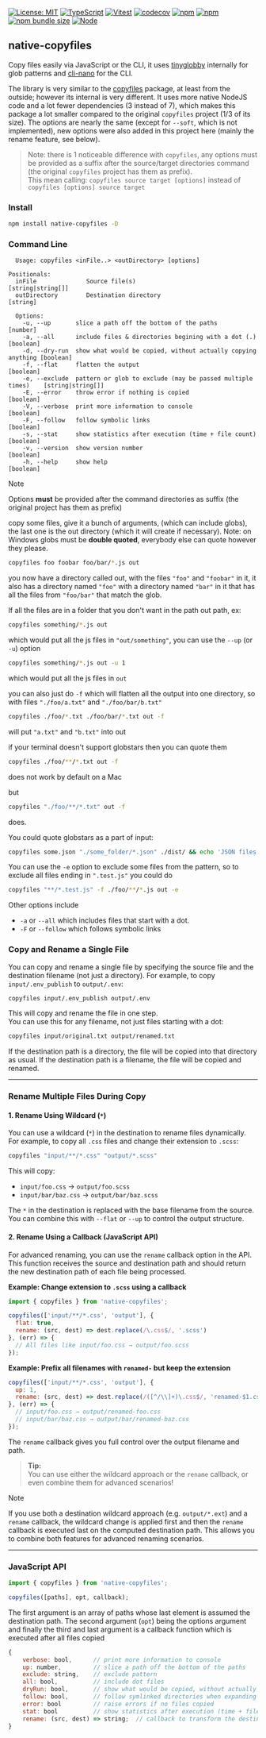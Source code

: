 [![License: MIT](https://img.shields.io/badge/License-MIT-yellow.svg)](https://opensource.org/licenses/MIT)
[![TypeScript](https://img.shields.io/badge/%3C%2F%3E-TypeScript-%230074c1.svg)](http://www.typescriptlang.org/)
[![Vitest](https://img.shields.io/badge/tested%20with-vitest-fcc72b.svg?logo=vitest)](https://vitest.dev/)
[![codecov](https://codecov.io/gh/ghiscoding/native-copyfiles/branch/main/graph/badge.svg)](https://codecov.io/gh/ghiscoding/native-copyfiles)
[![npm](https://img.shields.io/npm/v/native-copyfiles.svg)](https://www.npmjs.com/package/native-copyfiles)
[![npm](https://img.shields.io/npm/dy/native-copyfiles)](https://www.npmjs.com/package/native-copyfiles)
[![npm bundle size](https://img.shields.io/bundlephobia/minzip/native-copyfiles?color=success&label=gzip)](https://bundlephobia.com/result?p=native-copyfiles)
<a href="https://nodejs.org/en/about/previous-releases"><img src="https://img.shields.io/node/v/native-copyfiles.svg" alt="Node" /></a>

## native-copyfiles

Copy files easily via JavaScript or the CLI, it uses [tinyglobby](https://www.npmjs.com/package/tinyglobby) internally for glob patterns and [cli-nano](https://www.npmjs.com/package/cli-nano) for the CLI.

The library is very similar to the [copyfiles](https://www.npmjs.com/package/copyfiles) package, at least from the outside; however its internal is very different. It uses more native NodeJS code and a lot fewer dependencies (3 instead of 7), which makes this package a lot smaller compared to the original `copyfiles` project (1/3 of its size). The options are nearly the same (except for `--soft`, which is not implemented), new options were also added in this project here (mainly the rename feature, see below).

> Note: there is 1 noticeable difference with `copyfiles`, any options must be provided as a suffix after the source/target directories command (the original `copyfiles` project has them as prefix).<br>
> This mean calling: `copyfiles source target [options]` instead of `copyfiles [options] source target`

### Install

```bash
npm install native-copyfiles -D
```

### Command Line

```
  Usage: copyfiles <inFile..> <outDirectory> [options]

Positionals:
  inFile              Source file(s)                                            [string|string[]]
  outDirectory        Destination directory                                     [string]

  Options:
    -u, --up       slice a path off the bottom of the paths                     [number]
    -a, --all      include files & directories begining with a dot (.)          [boolean]
    -d, --dry-run  show what would be copied, without actually copying anything [boolean]
    -f, --flat     flatten the output                                           [boolean]
    -e, --exclude  pattern or glob to exclude (may be passed multiple times)    [string|string[]]
    -E, --error    throw error if nothing is copied                             [boolean]
    -V, --verbose  print more information to console                            [boolean]
    -F, --follow   follow symbolic links                                        [boolean]
    -s, --stat     show statistics after execution (time + file count)          [boolean]
    -v, --version  show version number                                          [boolean]
    -h, --help     show help                                                    [boolean]
```

> [!NOTE]
> Options **must** be provided after the command directories as suffix (the original project has them as prefix)

copy some files, give it a bunch of arguments, (which can include globs), the last one
is the out directory (which it will create if necessary).  Note: on Windows globs must be **double quoted**, everybody else can quote however they please.

```bash
copyfiles foo foobar foo/bar/*.js out
```

you now have a directory called out, with the files `"foo"` and `"foobar"` in it, it also has a directory named `"foo"` with a directory named
`"bar"` in it that has all the files from `"foo/bar"` that match the glob.

If all the files are in a folder that you don't want in the path out path, ex:

```bash
copyfiles something/*.js out
```

which would put all the js files in `"out/something"`, you can use the `--up` (or `-u`) option

```bash
copyfiles something/*.js out -u 1
```

which would put all the js files in `out`

you can also just do `-f` which will flatten all the output into one directory, so with files `"./foo/a.txt"` and `"./foo/bar/b.txt"`

```bash
copyfiles ./foo/*.txt ./foo/bar/*.txt out -f
```

will put `"a.txt"` and `"b.txt"` into out

if your terminal doesn't support globstars then you can quote them

```bash
copyfiles ./foo/**/*.txt out -f
```

does not work by default on a Mac

but

```bash
copyfiles "./foo/**/*.txt" out -f
```

does.

You could quote globstars as a part of input:
```bash
copyfiles some.json "./some_folder/*.json" ./dist/ && echo 'JSON files copied.'
```

You can use the `-e` option to exclude some files from the pattern, so to exclude all files ending in `".test.js"` you could do

```bash
copyfiles "**/*.test.js" -f ./foo/**/*.js out -e
```

Other options include

- `-a` or `--all` which includes files that start with a dot.
- `-F` or `--follow` which follows symbolic links

### Copy and Rename a Single File

You can copy and rename a single file by specifying the source file and the destination filename (not just a directory). For example, to copy `input/.env_publish` to `output/.env`:

```bash
copyfiles input/.env_publish output/.env
```

This will copy and rename the file in one step.  
You can use this for any filename, not just files starting with a dot:

```bash
copyfiles input/original.txt output/renamed.txt
```

If the destination path is a directory, the file will be copied into that directory as usual. If the destination path is a filename, the file will be copied and renamed.

---

### Rename Multiple Files During Copy

#### 1. Rename Using Wildcard (`*`)

You can use a wildcard (`*`) in the destination to rename files dynamically. For example, to copy all `.css` files and change their extension to `.scss`:

```bash
copyfiles "input/**/*.css" "output/*.scss"
```

This will copy:

- `input/foo.css` → `output/foo.scss`
- `input/bar/baz.css` → `output/bar/baz.scss`

The `*` in the destination is replaced with the base filename from the source.  
You can combine this with `--flat` or `--up` to control the output structure.

#### 2. Rename Using a Callback (JavaScript API)

For advanced renaming, you can use the `rename` callback option in the API.  
This function receives the source and destination path and should return the new destination path of each file being processed.

**Example: Change extension to `.scss` using a callback**

```js
import { copyfiles } from 'native-copyfiles';

copyfiles(['input/**/*.css', 'output'], {
  flat: true,
  rename: (src, dest) => dest.replace(/\.css$/, '.scss')
}, (err) => {
  // All files like input/foo.css → output/foo.scss
});
```

**Example: Prefix all filenames with `renamed-` but keep the extension**

```js
copyfiles(['input/**/*.css', 'output'], {
  up: 1,
  rename: (src, dest) => dest.replace(/([^/\\]+)\.css$/, 'renamed-$1.css')
}, (err) => {
  // input/foo.css → output/renamed-foo.css
  // input/bar/baz.css → output/bar/renamed-baz.css
});
```

The `rename` callback gives you full control over the output filename and path.

> **Tip:**  
> You can use either the wildcard approach or the `rename` callback, or even combine them for advanced scenarios!

> [!NOTE]
> If you use both a destination wildcard approach (e.g. `output/*.ext`) and a `rename` callback, the wildcard change is applied first and then the `rename` callback is executed last on the computed destination path. This allows you to combine both features for advanced renaming scenarios.

---

### JavaScript API

```js
import { copyfiles } from 'native-copyfiles';

copyfiles([paths], opt, callback);
```

The first argument is an array of paths whose last element is assumed the destination path.
The second argument (`opt`) being the options argument 
and finally the third and last argument is a callback function which is executed after all files copied

```js
{
    verbose: bool,      // print more information to console
    up: number,         // slice a path off the bottom of the paths
    exclude: string,    // exclude pattern
    all: bool,	        // include dot files
    dryRun: bool,       // show what would be copied, without actually copying anything
    follow: bool,       // follow symlinked directories when expanding ** patterns
    error: bool         // raise errors if no files copied
    stat: bool          // show statistics after execution (time + file count)
    rename: (src, dest) => string;  // callback to transform the destination filename(s)
}
```
